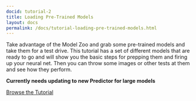 ```yaml
---
docid: tutorial-2
title: Loading Pre-Trained Models
layout: docs
permalink: /docs/tutorial-loading-pre-trained-models.html
---
```


Take advantage of the Model Zoo and grab some pre-trained models and take them for a test drive. This tutorial has a set of different models that are ready to go and will show you the basic steps for prepping them and firing up your neural net. Then you can throw some images or other tests at them and see how they perform.

**Currently needs updating to new Predictor for large models**

[Browse the Tutorial](https://github.com/caffe2/caffe2/blob/master/caffe2/python/tutorials/Loading_Pretrained_Models.ipynb)
